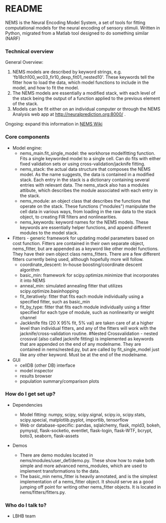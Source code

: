 # README #

NEMS is the Neural Encoding Model System, a set of tools for fitting computational models for the neural encoding of sensory stimuli.  Written in Python, migrated from a Matlab tool designed to do something similar (NARF)

### Technical overview ###

General Overview: 

1. NEMS models are described by keyword strings, e.g. 'fb18ch100_wc03_fir10_dexp_fit01_nested10'. These keywords tell the fitter how to load the data, which model functions to include in the model, and how to fit the model. 
2. The NEMS models are essentially a modified stack, with each level of the stack being the output of a function applied to the previous element of the stack.  
3. Models can be fit either on an individual computer or through the NEMS Analysis web app at http://neuralprediction.org:8000/ .
 

Ongoing: expand this information in [NEMS Wiki](https://bitbucket.org/lbhb/nems/wiki/Home)

### Core components ###

* Model engine:
    * nems_main.fit_single_model: the workhorse modelfitting function. Fits a single keyworded model to a single cell. Can do fits with either fixed validation sets or using cross-validation/jacknife fitting.
    * nems_stack: the actual data structure that composes the NEMS model. As the name suggests, the data is contained in a modified stack. Each entry in the stack is a dictionary containing several entries with relevant data. The nems_stack also has a modules attibute, which describes the module associated with each entry in the stack. 
    * nems_module: an object class that describes the functions that operate on the stack. These functions ("modules") manipulate the cell data in various ways, from loading in the raw data to the stack object, to creating FIR filters and nonlinearities. 
    * nems_keywords: keyword names for the NEMS models. These keywords are essentially helper functions, and append different modules to the model stack.
* Fitters - generic framework for updating model parameters based on cost function. Fitters are contained in their own separate object, nems_fitter, but are appended as a keyword like other model functions. They have their own object class nems_fitters. There are a few different fitters currently being used, although hopefully more will follow.
    * coordinate_descent: In-house boosting/coordinate descent algorithm
    * basic_min: framework for scipy.optimize.minimize that incorporates it into NEMS
    * anneal_min: simulated annealing fitter that utilizes scipy.optimize.basinhopping
    * fit_iteratively: fitter that fits each module individually using a specified fitter, such as basic_min
    * fit_by_type: fitter that fits each module individually using a fitter specified for each type of module, such as nonlinearity or weight channel
    * Jackknife fits (20 X 95% fit, 5% val) are taken care of at a higher level than individual fitters, and any of the fitters will work with the jacknife/cross-validation routine. 
#Nested Crossvalidation - nested crossval (also called jacknife fitting) is implemented as keywords that are appended on the end of any modelname. They are contained in nems/nested.py, but are called by fit_single_model just like any other keyword. Must be at the end of the modelname. 
* GUI
    * cellDB (other DB) interface
    * model inspector
    * results browser
    * population summary/comparison plots

### How do I get set up? ###

* Dependencies

    * Model fitting: numpy, scipy, scipy.signal, scipy.io, scipy.stats, scipy.special, matplotlib.pyplot, importlib, tensorflow
    * Web or database-specific: pandas, sqlalchemy, flask, mpld3, bokeh, pymysql, flask-socketio, eventlet, flask-login, flask-WTF, bcrypt, boto3, seaborn, 
    flask-assets

* Demos

    * There are demo modules located in nems/modules/user_def/demo.py. These show how to make both simple and more advanced nems_modules, which are used to implement transformations to the data.
    * The basic_min nems_fitter is heavily annotated, and is the simplest implementation of a nems_fitter object. It should serve as a good jumping off point for writing other nems_fitter objects. It is located in nems/fitters/fitters.py.
    
### Who do I talk to? ###

* LBHB team
